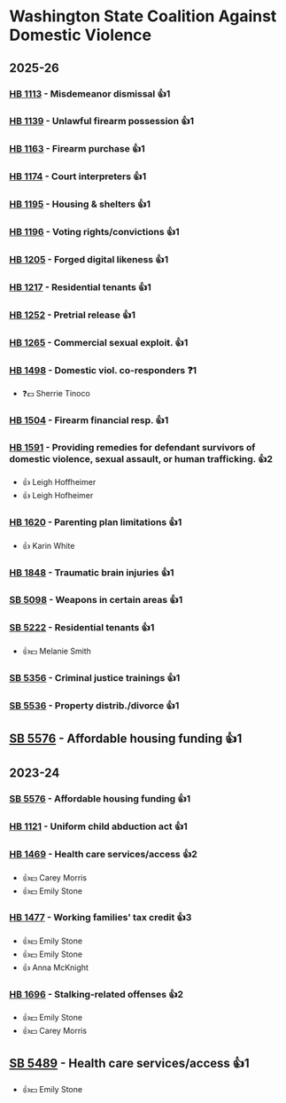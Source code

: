 # Washington State Coalition Against Domestic Violence
## 2025-26

### [HB 1113](/bill/2025-26/hb/1113/) - Misdemeanor dismissal 👍1  

### [HB 1139](/bill/2025-26/hb/1139/) - Unlawful firearm possession 👍1  

### [HB 1163](/bill/2025-26/hb/1163/) - Firearm purchase 👍1  

### [HB 1174](/bill/2025-26/hb/1174/) - Court interpreters 👍1  

### [HB 1195](/bill/2025-26/hb/1195/) - Housing & shelters 👍1  

### [HB 1196](/bill/2025-26/hb/1196/) - Voting rights/convictions 👍1  

### [HB 1205](/bill/2025-26/hb/1205/) - Forged digital likeness 👍1  

### [HB 1217](/bill/2025-26/hb/1217/) - Residential tenants 👍1  

### [HB 1252](/bill/2025-26/hb/1252/) - Pretrial release 👍1  

### [HB 1265](/bill/2025-26/hb/1265/) - Commercial sexual exploit. 👍1  

### [HB 1498](/bill/2025-26/hb/1498/) - Domestic viol. co-responders   ❓1
* ❓💵 Sherrie Tinoco

### [HB 1504](/bill/2025-26/hb/1504/) - Firearm financial resp. 👍1  

### [HB 1591](/bill/2025-26/hb/1591/) - Providing remedies for defendant survivors of domestic violence, sexual assault, or human trafficking. 👍2  
* 👍 Leigh Hoffheimer
* 👍 Leigh Hofheimer

### [HB 1620](/bill/2025-26/hb/1620/) - Parenting plan limitations 👍1  
* 👍 Karin White

### [HB 1848](/bill/2025-26/hb/1848/) - Traumatic brain injuries 👍1  

### [SB 5098](/bill/2025-26/sb/5098/) - Weapons in certain areas 👍1  

### [SB 5222](/bill/2025-26/sb/5222/) - Residential tenants 👍1  
* 👍💵 Melanie Smith

### [SB 5356](/bill/2025-26/sb/5356/) - Criminal justice trainings 👍1  

### [SB 5536](/bill/2025-26/sb/5536/) - Property distrib./divorce 👍1  

## [SB 5576](/bill/2025-26/sb/5576/) - Affordable housing funding 👍1  

## 2023-24

### [SB 5576](/bill/2023-24/sb/5576/) - Affordable housing funding 👍1  

### [HB 1121](/bill/2023-24/hb/1121/) - Uniform child abduction act 👍1  

### [HB 1469](/bill/2023-24/hb/1469/) - Health care services/access 👍2  
* 👍💵 Carey Morris
* 👍💵 Emily Stone

### [HB 1477](/bill/2023-24/hb/1477/) - Working families' tax credit 👍3  
* 👍💵 Emily Stone
* 👍💵 Emily Stone
* 👍 Anna McKnight

### [HB 1696](/bill/2023-24/hb/1696/) - Stalking-related offenses 👍2  
* 👍💵 Emily Stone
* 👍💵 Carey Morris

## [SB 5489](/bill/2023-24/sb/5489/) - Health care services/access 👍1  
* 👍💵 Emily Stone
